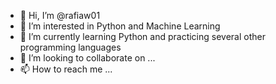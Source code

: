 - 👋 Hi, I’m @rafiaw01
- 👀 I’m interested in Python and Machine Learning
- 🌱 I’m currently learning Python and practicing several other programming languages
- 💞️ I’m looking to collaborate on ...
- 📫 How to reach me ...

<!---
rafiaw01/rafiaw01 is a ✨ special ✨ repository because its `README.md` (this file) appears on your GitHub profile.
You can click the Preview link to take a look at your changes.
--->
